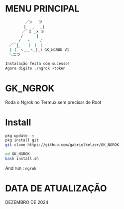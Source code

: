# MENU PRINCIPAL
```bash
　　   　 ／＞　 フ
　　　　　| 　_　 _|
　 　　　／`ミ _x 彡
　　 　 /　　　 |
　　　 /　 ヽ　　 ﾉ
　／￣|　　 |　|　|
  | (￣ヽ＿_ヽ_)_) GK_NGROK V1
　＼二つ

Instalação feita com sucesso!
Agora digite ./ngrok +token
```
# GK_NGROK
Roda o Ngrok no Termux sem precisar de Root 

# Install
```bash
pkg update -y
pkg install git
git clone https://github.com/gabrielkelzer/GK_NGROK

cd GK_NGROK
bash install.sh
```

And run : `ngrok`

# DATA DE ATUALIZAÇÃO 

DEZEMBRO DE 2024
